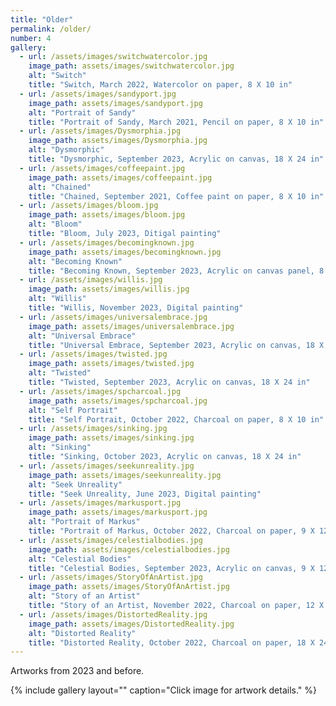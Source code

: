 ```yaml
---
title: "Older"
permalink: /older/
number: 4
gallery:
  - url: /assets/images/switchwatercolor.jpg
    image_path: assets/images/switchwatercolor.jpg
    alt: "Switch"
    title: "Switch, March 2022, Watercolor on paper, 8 X 10 in"
  - url: /assets/images/sandyport.jpg
    image_path: assets/images/sandyport.jpg
    alt: "Portrait of Sandy"
    title: "Portrait of Sandy, March 2021, Pencil on paper, 8 X 10 in"
  - url: /assets/images/Dysmorphia.jpg
    image_path: assets/images/Dysmorphia.jpg
    alt: "Dysmorphic"
    title: "Dysmorphic, September 2023, Acrylic on canvas, 18 X 24 in"
  - url: /assets/images/coffeepaint.jpg
    image_path: assets/images/coffeepaint.jpg
    alt: "Chained"
    title: "Chained, September 2021, Coffee paint on paper, 8 X 10 in"
  - url: /assets/images/bloom.jpg
    image_path: assets/images/bloom.jpg
    alt: "Bloom"
    title: "Bloom, July 2023, Ditigal painting"
  - url: /assets/images/becomingknown.jpg
    image_path: assets/images/becomingknown.jpg
    alt: "Becoming Known"
    title: "Becoming Known, September 2023, Acrylic on canvas panel, 8 X 10 in"
  - url: /assets/images/willis.jpg
    image_path: assets/images/willis.jpg
    alt: "Willis"
    title: "Willis, November 2023, Digital painting"
  - url: /assets/images/universalembrace.jpg
    image_path: assets/images/universalembrace.jpg
    alt: "Universal Embrace"
    title: "Universal Embrace, September 2023, Acrylic on canvas, 18 X 24 in"
  - url: /assets/images/twisted.jpg
    image_path: assets/images/twisted.jpg
    alt: "Twisted"
    title: "Twisted, September 2023, Acrylic on canvas, 18 X 24 in"
  - url: /assets/images/spcharcoal.jpg
    image_path: assets/images/spcharcoal.jpg
    alt: "Self Portrait"
    title: "Self Portrait, October 2022, Charcoal on paper, 8 X 10 in"
  - url: /assets/images/sinking.jpg
    image_path: assets/images/sinking.jpg
    alt: "Sinking"
    title: "Sinking, October 2023, Acrylic on canvas, 18 X 24 in"
  - url: /assets/images/seekunreality.jpg
    image_path: assets/images/seekunreality.jpg
    alt: "Seek Unreality"
    title: "Seek Unreality, June 2023, Digital painting"
  - url: /assets/images/markusport.jpg
    image_path: assets/images/markusport.jpg
    alt: "Portrait of Markus"
    title: "Portrait of Markus, October 2022, Charcoal on paper, 9 X 12 in"
  - url: /assets/images/celestialbodies.jpg
    image_path: assets/images/celestialbodies.jpg
    alt: "Celestial Bodies"
    title: "Celestial Bodies, September 2023, Acrylic on canvas, 9 X 12 in"
  - url: /assets/images/StoryOfAnArtist.jpg
    image_path: assets/images/StoryOfAnArtist.jpg
    alt: "Story of an Artist"
    title: "Story of an Artist, November 2022, Charcoal on paper, 12 X 12 in"
  - url: /assets/images/DistortedReality.jpg
    image_path: assets/images/DistortedReality.jpg
    alt: "Distorted Reality"
    title: "Distorted Reality, October 2022, Charcoal on paper, 18 X 24 in"
---
```

Artworks from 2023 and before.

{% include gallery layout="" caption="Click image for artwork details." %}

